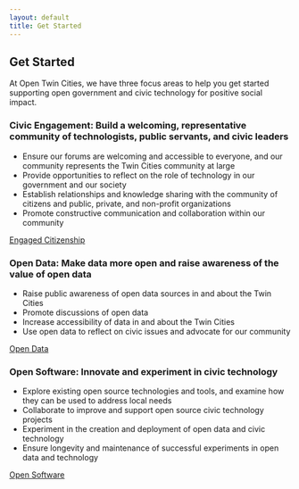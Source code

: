 ```yaml
---
layout: default
title: Get Started
---
```


## Get Started
At Open Twin Cities, we have three focus areas to help you get started supporting open government and civic technology for positive social impact.

### Civic Engagement: Build a welcoming, representative community of technologists, public servants, and civic leaders
- Ensure our forums are welcoming and accessible to everyone, and our community represents the Twin Cities community at large
- Provide opportunities to reflect on the role of technology in our government and our society
- Establish relationships and knowledge sharing with the community of citizens and public, private, and non-profit organizations
- Promote constructive communication and collaboration within our community


<a href="https://github.com/OpenTwinCities/otc-getting-started/blob/master/civic-engagement.md" target="_blank" class="green button round">Engaged Citizenship</a>

### Open Data: Make data more open and raise awareness of the value of open data
- Raise public awareness of open data sources in and about the Twin Cities
- Promote discussions of open data
- Increase accessibility of data in and about the Twin Cities
- Use open data to reflect on civic issues and advocate for our community

<a href="https://github.com/OpenTwinCities/otc-getting-started/blob/master/open-data.md" target="_blank" class="green button round">Open Data</a>

### Open Software: Innovate and experiment in civic technology
- Explore existing open source technologies and tools, and examine how they can be used to address local needs
- Collaborate to improve and support open source civic technology projects
- Experiment in the creation and deployment of open data and civic technology
- Ensure longevity and maintenance of successful experiments in open data and technology

<a href="https://github.com/OpenTwinCities/otc-getting-started/blob/master/open-software.md" target="_blank" class="green button round">Open Software</a>
